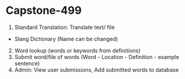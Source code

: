 # Capstone-499

1. Standard Translation: Translate text/ file
 -  Slang Dictionary (Name can be changed)
 2. Word lookup (words or keywords from definitions)
 3. Submit word/file of words (Word - Location - Definition - example sentence)
 4. Admin: View user submissions, Add submitted words to database
